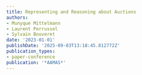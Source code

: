 ```yaml
---
title: Representing and Reasoning about Auctions
authors:
- Munyque Mittelmann
- Laurent Perrussel
- Sylvain Bouveret
date: '2023-01-01'
publishDate: '2025-09-03T13:18:45.812772Z'
publication_types:
- paper-conference
publication: '*AAMAS*'
---
```

